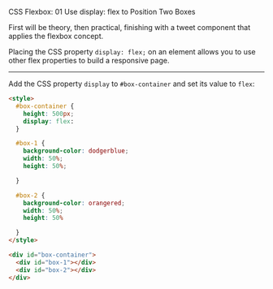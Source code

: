 CSS Flexbox: 01 Use display: flex to Position Two Boxes

First will be theory, then practical, finishing with a tweet component that applies the flexbox concept.

Placing the CSS property `display: flex;` on an element allows you to use other flex properties to build a responsive page.

---

Add the CSS property `display` to `#box-container` and set its value to `flex`:

```html
<style>
  #box-container {
    height: 500px;
    display: flex:
  }

  #box-1 {
    background-color: dodgerblue;
    width: 50%;
    height: 50%;

  }

  #box-2 {
    background-color: orangered;
    width: 50%;
    height: 50%

  }
</style>

<div id="box-container">
  <div id="box-1"></div>
  <div id="box-2"></div>
</div>
```

